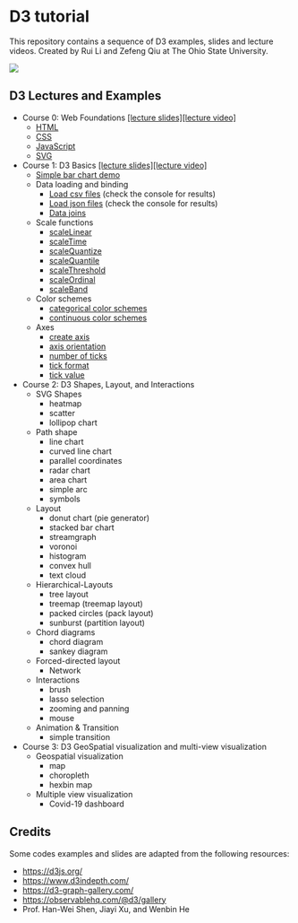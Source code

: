 # D3 tutorial

This repository contains a sequence of D3 examples, slides and lecture videos. Created by Rui Li and Zefeng Qiu at The Ohio State University.

![](https://komarev.com/ghpvc/?username=CSE5544OSU&label=tutorial+views)

## D3 Lectures and Examples

* Course 0: Web Foundations [[lecture slides]](https://cse5544osu.github.io/slides/1.D3-WebFoundations.pdf)[[lecture video]](https://urldefense.com/v3/__https://osu.zoom.us/rec/share/V1ZLrQBkttoUQSG1qXDBqgCpsSIXugb169HxQYFwyNNByqVJJLTRTB6ioQ2j28Ws.FaxpunJxPUdC2Ymk__;!!KGKeukY!zbIM4y-jGEPN55r4AJS8JgXOa-ZfXffHLtd4_4xRHGrF6YZwMYVZXG6ZeKtjoKn1K6qYvQSyJjViVD3cxqKB$)
    * [HTML](https://cse5544osu.github.io/WebFoundations/index.html)
    * [CSS](https://cse5544osu.github.io/WebFoundations/html-with-css.html)
    * [JavaScript](https://cse5544osu.github.io/WebFoundations/html-with-js.html)
    * [SVG](https://cse5544osu.github.io/WebFoundations/svg.html)
* Course 1: D3 Basics [[lecture slides]](https://cse5544osu.github.io/slides/2.D3-Basics.pdf)[[lecture video]](https://urldefense.com/v3/__https://osu.zoom.us/rec/share/56Sk9DXBadx8bNcBBfwzPLLC2VngGMmU3xz22OCjrss_fMVjYfwDBLY_UpKBnU_P.Kf7bD1WQxpg1UPEO__;!!KGKeukY!1X90UOG9X4Gd7ToksWBGjxPkjlFwjtDNvS5UzOnic9qAoCvro2ifzHQsxMvbh-AB0hQTM4sMQFDm9aIq7ptC$)
    * [Simple bar chart demo](https://cse5544osu.github.io/1.D3-BarExample/index.html)
    * Data loading and binding
        * [Load csv files](https://cse5544osu.github.io/3.D3-DataLoadingBinding/D3-load-csv.html) (check the console for results)
        * [Load json files](https://cse5544osu.github.io/3.D3-DataLoadingBinding/D3-load-json.html) (check the console for results)
        * [Data joins](https://cse5544osu.github.io/3.D3-DataLoadingBinding/D3-data-joins.html)
    * Scale functions
        * [scaleLinear](https://cse5544osu.github.io/4.D3-ScaleFunctions/D3-scaleLinear.html)
        * [scaleTime](https://cse5544osu.github.io/4.D3-ScaleFunctions/D3-scaleTime.html)
        * [scaleQuantize](https://cse5544osu.github.io/4.D3-ScaleFunctions/D3-scaleQuantize.html)
        * [scaleQuantile](https://cse5544osu.github.io/4.D3-ScaleFunctions/D3-scaleQuantile.html)
        * [scaleThreshold](https://cse5544osu.github.io/4.D3-ScaleFunctions/D3-scaleThreshold.html)
        * [scaleOrdinal](https://cse5544osu.github.io/4.D3-ScaleFunctions/D3-scaleOrdinal.html)
        * [scaleBand](https://cse5544osu.github.io/4.D3-ScaleFunctions/D3-scaleBand.html)
    * Color schemes
        * [categorical color schemes](https://cse5544osu.github.io/D3-ColorSchemes/D3-categorical-colorschemes.html)
        * [continuous color schemes](https://cse5544osu.github.io/D3-ColorSchemes/D3-continuous-colorschemes.html)
    * Axes
        * [create axis](https://cse5544osu.github.io/5.D3-Axes/D3-create-axis.html)
        * [axis orientation](https://cse5544osu.github.io/5.D3-Axes/D3-axis-orientation.html)
        * [number of ticks](https://cse5544osu.github.io/5.D3-Axes/D3-axis-number-of-ticks.html)
        * [tick format](https://cse5544osu.github.io/5.D3-Axes/D3-axis-tick-format.html)
        * [tick value](https://cse5544osu.github.io/5.D3-Axes/D3-axis-tick-values.html)
* Course 2: D3 Shapes, Layout, and Interactions   
    * SVG Shapes
        * heatmap
        * scatter
        * lollipop chart
    * Path shape
        * line chart
        * curved line chart [](https://www.d3indepth.com/shapes/#curve)
        * parallel coordinates
        * radar chart
        * area chart [](https://www.d3indepth.com/shapes/#area-generator)
        * simple arc
        * symbols [](https://www.d3indepth.com/shapes/#symbols)
    * Layout
        * donut chart (pie generator)
        * stacked bar chart
        * streamgraph
        * voronoi
        * histogram
        * convex hull
        * text cloud
    * Hierarchical-Layouts
        * tree layout
        * treemap (treemap layout)
        * packed circles (pack layout)
        * sunburst (partition layout)
    * Chord diagrams
        * chord diagram
        * sankey diagram
    * Forced-directed layout
        * Network
    * Interactions
        * brush
        * lasso selection
        * zooming and panning
        * mouse
    * Animation & Transition
        * simple transition
* Course 3: D3 GeoSpatial visualization and multi-view visualization
    * Geospatial visualization 
        * map
        * choropleth
        * hexbin map
    * Multiple view visualization
        * Covid-19 dashboard


## Credits 

Some codes examples and slides are adapted from the following resources:

* https://d3js.org/
* https://www.d3indepth.com/
* https://d3-graph-gallery.com/
* https://observablehq.com/@d3/gallery
* Prof. Han-Wei Shen, Jiayi Xu, and Wenbin He

